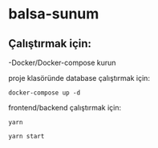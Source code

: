 # balsa-sunum
## Çalıştırmak için:

-Docker/Docker-compose kurun

proje klasöründe database çalıştırmak için:

```docker-compose up -d```

frontend/backend çalıştırmak için:

```yarn```

```yarn start```
